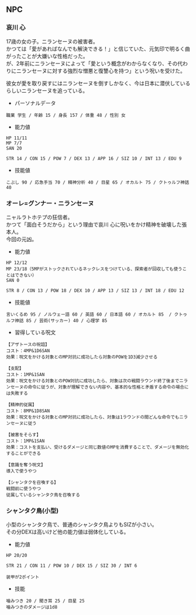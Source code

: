 ## NPC

### 哀川 心

17歳の女の子。ニランセーヌの被害者。  
かつては「愛があればなんでも解決できる！」と信じていた、元気印で明るく曲がったことが大嫌いな性格だった。  
が、2年前にニランセーヌによって「愛という概念がわからなくなり、その代わりにニランセーヌに対する強烈な憎悪と復讐心を持つ」という呪いを受けた。

彼女が愛を取り戻すにはニランセーヌを倒すしかなく、今は日本に潜伏しているらしいニランセーヌを追っている。

- パーソナルデータ

```
職業 学生 / 年齢 15 / 身長 157 / 体重 48 / 性別 女
```

- 能力値

```
HP 11/11
MP 7/7
SAN 20

STR 14 / CON 15 / POW 7 / DEX 13 / APP 16 / SIZ 10 / INT 13 / EDU 9
```

- 技能値

```
こぶし 90 / 応急手当 70 / 精神分析 40 / 目星 65 / オカルト 75 / クトゥルフ神話 40
```

### オーレ=グンナー・ニランセーヌ

ニャルラトホテプの狂信者。  
かつて「面白そうだから」という理由で哀川 心に呪いをかけ精神を破壊した張本人。  
今回の元凶。

- 能力値

```
HP 12/12
MP 23/18（5MPがストックされているネックレスをつけている、探索者が回収しても使うことはできない）
SAN 0

STR 8 / CON 13 / POW 18 / DEX 10 / APP 13 / SIZ 13 / INT 18 / EDU 12
```

- 技能値

```
言いくるめ 95 / ノルウェー語 60 / 英語 60 / 日本語 60 / オカルト 85  / クトゥルフ神話 85 / 芸術(サッカー) 40 / 心理学 85
```

- 習得している呪文

```
【アザトースの呪詛】
コスト：4MP&1D6SAN
効果：呪文をかける対象とのMP対抗に成功したら対象のPOWを1D3減少させる

【支配】
コスト：1MP&1SAN
効果：呪文をかける対象とのPOW対抗に成功したら、対象は次の戦闘ラウンド終了後までニランセーヌの命令に従うが、対象が理解できない内容や、基本的な性格と矛盾する命令の場合には失敗する

【精神的従属】
コスト：8MP&1D8SAN
効果：呪文をかける対象とのMP対抗に成功したら、対象は1ラウンドの間どんな命令でもニランセーヌに従う

【被害をそらす】
コスト：1MP&1SAN
効果：コストを支払い、受けるダメージと同じ数値のMPを消費することで、ダメージを無効化することができる

【意識を奪う呪文】
導入で使うやつ

【シャンタクを召喚する】
戦闘前に使うやつ  
従属しているシャンタク鳥を召喚する

```

### シャンタク鳥(小型)

小型のシャンタク鳥で、普通のシャンタク鳥よりもSIZが小さい。  
その分DEXは高いけど他の能力値は弱体化している。

- 能力値

```
HP 20/20

STR 21 / CON 11 / POW 10 / DEX 15 / SIZ 30 / INT 6

装甲が2ポイント
```

- 技能

```
噛みつき 20 / 聞き耳 25 / 目星 25
噛みつきのダメージは1d8
```
